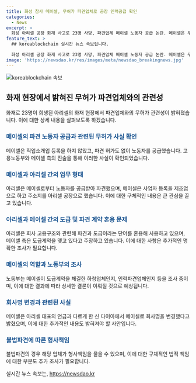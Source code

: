 ```yaml
---
title: 화성 참사 메이셀, 무허가 파견업체로 공장 인력공급 확인
categories:
  - News
excerpt: >
  화성 아리셀 공장 화재 사고로 23명 사망, 파견업체 메이셀 노동자 공급 논란. 메이셀은 무허가 파견업체로 밝혀져, 불법파견 혐의 제기. 아리셀은 도급과 파견 용어 혼용 및 메이셀과의 업무 관계 주장. 노동부는 메이셀의 업종과 계약 내용 등을 조사 중. 사고 당일 50명의 인력을 보내는 등 메이셀의 역할 논란, 업체명 변경 주장에도 논란 지속됨.
feature_text: >
  ## koreablockchain 실시간 뉴스 속보입니다.

  화성 아리셀 공장 화재 사고로 23명 사망, 파견업체 메이셀 노동자 공급 논란. 메이셀은 무허가 파견업체로 밝혀져, 불법파견 혐의 제기. 아리셀은 도급과 파견 용어 혼용 및 메이셀과의 업무 관계 주장. 노동부는 메이셀의 업종과 계약 내용 등을 조사 중. 사고 당일 50명의 인력을 보내는 등 메이셀의 역할 논란, 업체명 변경 주장에도 논란 지속됨.
image: 'https://newsdao.kr/res/images/meta/newsdao_breakingnews.jpg'
---
```


<p><img src="https://newsdao.kr/res/images/meta/newsdao_breakingnews.jpg" alt="koreablockchain 속보" /></p>

<h2 data-ke-size="size26">화재 현장에서 밝혀진 무허가 파견업체와의 관련성</h2>

<p data-ke-size="size16">화재로 23명이 희생된 아리셀의 화재 현장에서 파견업체와의 무허가 관련성이 밝혀졌습니다. 이에 대한 상세 내용을 살펴보도록 하겠습니다.</p>

<h3><b><span style="color: #1a5490;">메이셀의 파견 노동자 공급과 관련된 무허가 사실 확인</span></b></h3>

<p data-ke-size="size16">메이셀은 직업소개업 등록을 하지 않았고, 파견 허가도 없이 노동자를 공급했습니다. 고용노동부와 메이셀 측의 진술을 통해 이러한 사실이 확인되었습니다. </p>

<h3><b><span style="color: #1a5490;">메이셀과 아리셀 간의 업무 형태</span></b></h3>

<p data-ke-size="size16">아리셀은 메이셀로부터 노동자를 공급받아 파견했으며, 메이셀은 사업자 등록을 제조업으로 하고 주소지를 아리셀 공장으로 했습니다. 이에 대한 구체적인 내용은 큰 관심을 끌고 있습니다.</p>

<h3><b><span style="color: #1a5490;">아리셀과 메이셀 간의 도급 및 파견 계약 혼용 문제</span></b></h3>

<p data-ke-size="size16">아리셀은 회사 고용구조와 관련해 파견과 도급이라는 단어를 혼용해 사용하고 있으며, 메이셀 측은 도급계약을 맺고 있다고 주장하고 있습니다. 이에 대한 사항은 추가적인 명확한 조사가 필요합니다.</p>

<h3><b><span style="color: #1a5490;">메이셀의 역할과 노동부의 조사</span></b></h3>

<p data-ke-size="size16">노동부는 메이셀이 도급계약을 체결한 하청업체인지, 인력파견업체인지 등을 조사 중이며, 이에 대한 결과에 따라 상세한 결론이 이뤄질 것으로 예상됩니다.</p>

<h3><b><span style="color: #1a5490;">회사명 변경과 관련된 사실</span></b></h3>

<p data-ke-size="size16">메이셀은 아리셀 대표의 언급과 다르게 한 신 다이아에서 메이셀로 회사명을 변경했다고 밝혔으며, 이에 대한 추가적인 내용도 밝혀져야 할 사안입니다.</p>

<h3><b><span style="color: #1a5490;">불법파견에 따른 형사책임</span></b></h3>

<p data-ke-size="size16">불법파견의 경우 해당 업체가 형사책임을 물을 수 있으며, 이에 대한 구체적인 법적 책임에 대한 부분도 추가 조사가 필요합니다.</p>
실시간 뉴스 속보는, <a href="https://newsdao.kr" rel="dofollow">https://newsdao.kr</a>


